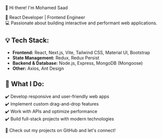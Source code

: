 👋 Hi there! I'm Mohamed Saad

🚀 React Developer | Frontend Engineer
\
💻 Passionate about building interactive and performant web applications.

## 💡 Tech Stack:

- **Frontend:** React, Next.js, Vite, Tailwind CSS, Material UI, Bootstrap
- **State Management:** Redux, Redux Persist
- **Backend & Database:** Node.js, Express, MongoDB (Mongoose)
- **Other:** Axios, Ant Design

## 🎯 What I Do:

✔️ Develop responsive and user-friendly web apps\
✔️ Implement custom drag-and-drop features\
✔️ Work with APIs and optimize performance\
✔️ Build full-stack projects with modern technologies

🔗 Check out my projects on GitHub and let's connect!
